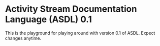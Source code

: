 Activity Stream Documentation Language (ASDL) 0.1
=================================================

This is the playground for playing around with version 0.1 of ASDL. Expect changes anytime.